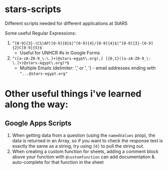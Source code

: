 # stars-scripts

Different scripts needed for different applications at StARS

Some useful Regular Expressions:

1. `^[0-9]{3}-(CS|AP)[0-9]{8}$|^[0-9]{4}/[0-9]{4}$|^[0-9]{3}-[0-9]{2}C[0-9]{5}$`
   - Useful for UNHCR #s in Google Forms
2. `^([a-zA-Z0-9_\-\.]+)@stars-egypt\.org(,[ ]{0,1}([a-zA-Z0-9_\-\.]+)@stars-egypt\.org)*$`
   - Multiple Emails (delimiter: ',' or ', ') - email addresses ending with `"...@stars-egypt.org"`

# Other useful things i've learned along the way:

## Google Apps Scripts

1. When getting data from a question (using the `namedValues` prop), the data is returned in an Array, so if you want to check the response text is exactly the same as a string, try using `[0]` to pull the string out.
1. When creating a custom function for sheets, adding a comment block above your function with `@customfunction` can add documentation & auto-complete for that function in the sheet
